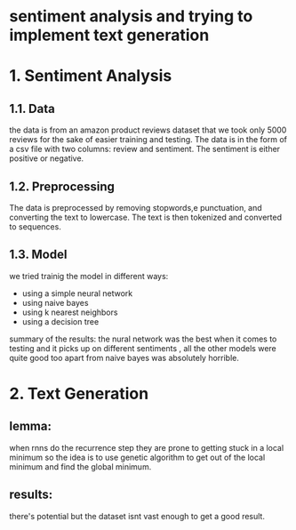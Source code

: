# sentiment analysis and trying to implement text generation

# 1. Sentiment Analysis
## 1.1. Data
the data is from an amazon product reviews dataset that we took only 5000 reviews for the sake of easier training and testing. The data is in the form of a csv file with two columns: review and sentiment. The sentiment is either positive or negative.
## 1.2. Preprocessing
The data is preprocessed by removing stopwords,e punctuation, and converting the text to lowercase. The text is then tokenized and converted to sequences.
## 1.3. Model
we tried trainig the model in different ways:
- using a simple neural network
- using naive bayes
- using k nearest neighbors
- using a decision tree

summary of the results:
the nural network was the best when it comes to testing and it picks up on different sentiments , all the other models were quite good too apart from naive bayes was absolutely horrible.

# 2. Text Generation
## lemma: 
when rnns do the recurrence step they are prone to getting stuck in a local minimum so the idea is to use genetic algorithm to get out of the local minimum and find the global minimum.

## results:
there's potential but the dataset isnt vast enough to get a good result.